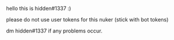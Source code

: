 hello this is hidden#1337 :)

please do not use user tokens for this nuker (stick with bot tokens)

dm hidden#1337 if any problems occur.